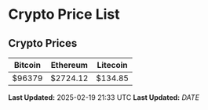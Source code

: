 # Crypto Price List

## Crypto Prices
| Bitcoin | Ethereum | Litecoin |
| ------- | -------- | -------- |
| $96379 | $2724.12 | $134.85 |
**Last Updated:** 2025-02-19 21:33 UTC
**Last Updated:** $DATE$
